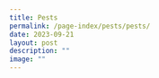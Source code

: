 ```yaml
---
title: Pests
permalink: /page-index/pests/pests/
date: 2023-09-21
layout: post
description: ""
image: ""
---
```

